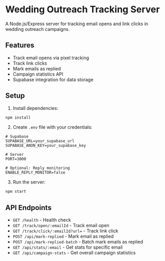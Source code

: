 # Wedding Outreach Tracking Server

A Node.js/Express server for tracking email opens and link clicks in wedding outreach campaigns.

## Features

- Track email opens via pixel tracking
- Track link clicks
- Mark emails as replied
- Campaign statistics API
- Supabase integration for data storage

## Setup

1. Install dependencies:
```bash
npm install
```

2. Create `.env` file with your credentials:
```env
# Supabase
SUPABASE_URL=your_supabase_url
SUPABASE_ANON_KEY=your_supabase_key

# Server
PORT=3000

# Optional: Reply monitoring
ENABLE_REPLY_MONITOR=false
```

3. Run the server:
```bash
npm start
```

## API Endpoints

- `GET /health` - Health check
- `GET /track/open/:emailId` - Track email open
- `GET /track/click/:emailId?url=` - Track link click
- `POST /api/mark-replied` - Mark email as replied
- `POST /api/mark-replied-batch` - Batch mark emails as replied
- `GET /api/stats/:email` - Get stats for specific email
- `GET /api/campaign-stats` - Get overall campaign statistics

